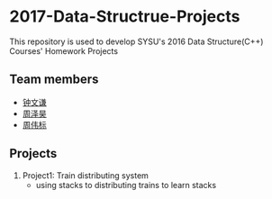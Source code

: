 # 2017-Data-Structrue-Projects

This repository is used to develop SYSU's 2016 Data Structure(C++) Courses' Homework Projects

## Team members
* [钟文谦](https://github.com/zhongwq)
* [周泽昊](https://github.com/SilveryShoot)
* [周伟标](https://github.com/929689204)

## Projects
1. Project1: Train distributing system
    * using stacks to distributing trains to learn stacks

